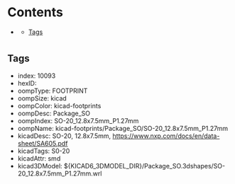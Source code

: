 



Contents
========

* [](#)
	* [Tags](#tags)

# 

## Tags

- index: 10093
- hexID: 
- oompType: FOOTPRINT
- oompSize: kicad
- oompColor: kicad-footprints
- oompDesc: Package_SO
- oompIndex: SO-20_12.8x7.5mm_P1.27mm
- oompName: kicad-footprints/Package_SO/SO-20_12.8x7.5mm_P1.27mm
- kicadDesc: SO-20, 12.8x7.5mm, https://www.nxp.com/docs/en/data-sheet/SA605.pdf
- kicadTags: S0-20
- kicadAttr: smd
- kicad3DModel: ${KICAD6_3DMODEL_DIR}/Package_SO.3dshapes/SO-20_12.8x7.5mm_P1.27mm.wrl
